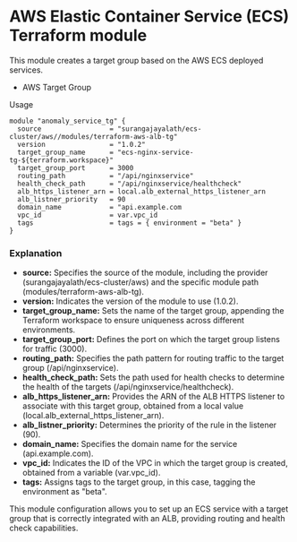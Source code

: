 # AWS Elastic Container Service (ECS) Terraform module

This module creates a target group based on the AWS ECS deployed services.

- AWS Target Group

Usage
```
module "anomaly_service_tg" {
  source                 = "surangajayalath/ecs-cluster/aws//modules/terraform-aws-alb-tg"
  version                = "1.0.2"
  target_group_name      = "ecs-nginx-service-tg-${terraform.workspace}"
  target_group_port      = 3000
  routing_path           = "/api/nginxservice"
  health_check_path      = "/api/nginxservice/healthcheck"
  alb_https_listener_arn = local.alb_external_https_listener_arn
  alb_listner_priority   = 90
  domain_name            = "api.example.com
  vpc_id                 = var.vpc_id
  tags                   = tags = { environment = "beta" }
}
```

### Explanation

- **source:** Specifies the source of the module, including the provider (surangajayalath/ecs-cluster/aws) and the specific module path (modules/terraform-aws-alb-tg).
- **version:** Indicates the version of the module to use (1.0.2).
- **target_group_name:** Sets the name of the target group, appending the Terraform workspace to ensure uniqueness across different environments.
- **target_group_port:** Defines the port on which the target group listens for traffic (3000).
- **routing_path:** Specifies the path pattern for routing traffic to the target group (/api/nginxservice).
- **health_check_path:** Sets the path used for health checks to determine the health of the targets (/api/nginxservice/healthcheck).
- **alb_https_listener_arn:** Provides the ARN of the ALB HTTPS listener to associate with this target group, obtained from a local value (local.alb_external_https_listener_arn).
- **alb_listner_priority:** Determines the priority of the rule in the listener (90).
- **domain_name:** Specifies the domain name for the service (api.example.com).
- **vpc_id:** Indicates the ID of the VPC in which the target group is created, obtained from a variable (var.vpc_id).
- **tags:** Assigns tags to the target group, in this case, tagging the environment as "beta".

This module configuration allows you to set up an ECS service with a target group that is correctly integrated with an ALB, providing routing and health check capabilities.

